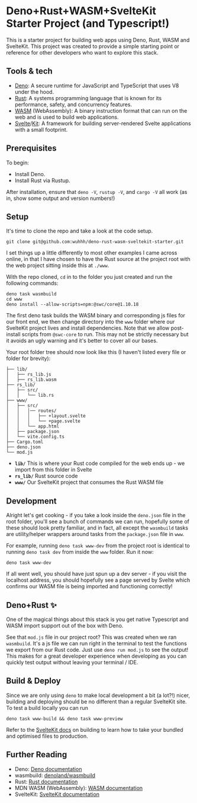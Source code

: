 # Deno+Rust+WASM+SvelteKit Starter Project (and Typescript!)

This is a starter project for building web apps using Deno, Rust, WASM and SvelteKit. This project was created to provide a simple starting point or reference for other developers who want to explore this stack.

## Tools & tech

- [Deno](https://deno.com): A secure runtime for JavaScript and TypeScript that uses V8 under the hood.
- [Rust](https://www.rust-lang.org/): A systems programming language that is known for its performance, safety, and concurrency features.
- [WASM](https://developer.mozilla.org/en-US/docs/WebAssembly) (WebAssembly): A binary instruction format that can run on the web and is used to build web applications.
- [Svelte](https://svelte.dev/)/[Kit](https://svelte.dev/docs/kit/introduction): A framework for building server-rendered Svelte applications with a small footprint.

## Prerequisites

To begin:

- Install Deno.
- Install Rust via Rustup.

After installation, ensure that `deno -V`, `rustup -V`, and `cargo -V` all work (as in, show some output and version numbers!)

## Setup

It's time to clone the repo and take a look at the code setup.

`git clone git@github.com:wuhhh/deno-rust-wasm-sveltekit-starter.git`

I set things up a little differently to most other examples I came across online, in that I have chosen to have the Rust source at the project root with the web project sitting inside this at `./www`.

With the repo cloned, `cd` in to the folder you just created and run the following commands:

```
deno task wasmbuild
cd www
deno install --allow-scripts=npm:@swc/core@1.10.18
```

The first deno task builds the WASM binary and corresponding js files for our front end, we then change directory into the `www` folder where our SvelteKit project lives and install dependencies. Note that we allow post-install scripts from `@swc-core` to run. This may not be strictly necessary but it avoids an ugly warning and it's better to cover all our bases.

Your root folder tree should now look like this (I haven't listed every file or folder for brevity):

```
├── lib/
│   ├── rs_lib.js
│   ├── rs_lib.wasm
├── rs_lib/
│   ├── src/
│   │   └── lib.rs
├── www/
│   ├── src/
│   │   │── routes/
│   │   │   ├── +layout.svelte
│   │   │   └── +page.svelte
│   │   └── app.html
│   ├── package.json
│   └── vite.config.ts
├── Cargo.toml
├── deno.json
└── mod.js
```

- **`lib/`** This is where your Rust code compiled for the web ends up - we import from this folder in Svelte
- **`rs_lib/`** Rust source code
- **`www/`** Our SvelteKit project that consumes the Rust WASM file

## Development

Alright let's get cooking - if you take a look inside the `deno.json` file in the root folder, you'll see a bunch of commands we can run, hopefully some of these should look pretty familiar, and in fact, all except the `wasmbuild` tasks are utility/helper wrappers around tasks from the `package.json` file in `www`.

For example, running `deno task www-dev` from the project root is identical to running `deno task dev` from inside the `www` folder. Run it now:

```
deno task www-dev
```

If all went well, you should have just spun up a dev server - if you visit the localhost address, you should hopefully see a page served by Svelte which confirms our WASM file is being imported and functioning correctly!

## Deno+Rust ✨

One of the magical things about this stack is you get native Typescript and WASM import support out of the box with Deno.

See that `mod.js` file in our project root? This was created when we ran `wasmbuild`. It's a js file we can run right in the terminal to test the functions we export from our Rust code. Just use `deno run mod.js` to see the output! This makes for a great developer experience when developing as you can quickly test output without leaving your terminal / IDE.

## Build & Deploy

Since we are only using `deno` to make local development a bit (a lot?!) nicer, building and deploying should be no different than a regular SvelteKit site. To test a build locally you can run

`deno task www-build && deno task www-preview`

Refer to the [SvelteKit docs](https://svelte.dev/docs/kit/building-your-app) on building to learn how to take your bundled and optimised files to production.

## Further Reading

- Deno: [Deno documentation](https://docs.deno.com/)
- wasmbuild: [denoland/wasmbuild](https://github.com/denoland/wasmbuild)
- Rust: [Rust documentation](https://doc.rust-lang.org/book/)
- MDN WASM (WebAssembly): [WASM documentation](https://developer.mozilla.org/en-US/docs/WebAssembly)
- SvelteKit: [SvelteKit documentation](https://kit.svelte.dev/docs)
